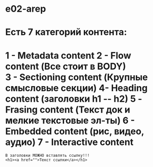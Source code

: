 # e02-arep

# Есть 7 категорий контента: 
1 - Metadata content 
2 - Flow content (Все стоит в BODY)  
3 - Sectioning content (Крупные смысловые секции) 
4- Heading content (заголовки h1 -- h2) 
5 -Frasing content (Текст док и мелкие текстовые эл-ты) 
6 - Embedded content (рис, видео, аудио) 
7 -
Interactive content 
=============================================

    В заголовки МОЖНО вставлять ссылку!!!
    <h1><a href="">Текст ссылки</a></h1>
